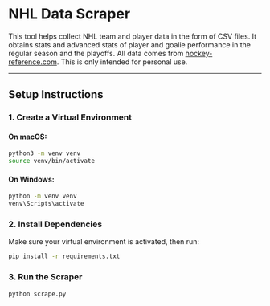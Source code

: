 # NHL Data Scraper

This tool helps collect NHL team and player data in the form of CSV files. It obtains stats and advanced stats of player and goalie performance in the regular season and the playoffs. All data comes from [hockey-reference.com](https://www.hockey-reference.com/). This is only intended for personal use.

---

## Setup Instructions

### 1. Create a Virtual Environment

#### On macOS:
```bash
python3 -m venv venv
source venv/bin/activate
```

#### On Windows:
```bash
python -m venv venv
venv\Scripts\activate
```

### 2. Install Dependencies
Make sure your virtual environment is activated, then run:

```bash
pip install -r requirements.txt
```

### 3. Run the Scraper
```bash
python scrape.py
```